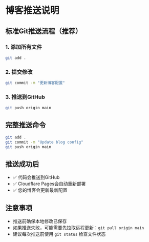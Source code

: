 # 博客推送说明

## 标准Git推送流程（推荐）

### 1. 添加所有文件
```bash
git add .
```

### 2. 提交修改
```bash
git commit -m "更新博客配置"
```

### 3. 推送到GitHub
```bash
git push origin main
```

## 完整推送命令
```bash
git add .
git commit -m "Update blog config"
git push origin main
```

## 推送成功后
- ✅ 代码会推送到GitHub
- ✅ Cloudflare Pages会自动重新部署
- ✅ 您的博客会更新最新配置

## 注意事项
- 推送前确保本地修改已保存
- 如果推送失败，可能需要先拉取远程更新：`git pull origin main`
- 建议每次推送前使用 `git status` 检查文件状态